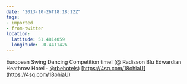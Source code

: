 ```yaml
---
date: "2013-10-26T18:18:12Z"
tags:
- imported
- from-twitter
location:
  latitude: 51.4814059
  longitude: -0.4411426
---
```

European Swing Dancing Competition time! \(@ Radisson Blu Edwardian Heathrow Hotel - [@rbehotels](/twitter/#/rbehotels)) [https://4sq.com/18ohiaU](https://4sq.com/18ohiaU)
